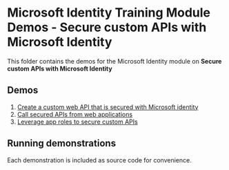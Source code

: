 # Microsoft Identity Training Module Demos - Secure custom APIs with Microsoft Identity

This folder contains the demos for the Microsoft Identity module on **Secure custom APIs with Microsoft Identity**

## Demos

1. [Create a custom web API that is secured with Microsoft identity](./01-product-catalog-webapi-app)
1. [Call secured APIs from web applications](./02-call-webapi-from-webapp)
1. [Leverage app roles to secure custom APIs](./03-add-app-roles-to-webapi)

## Running demonstrations

Each demonstration is included as source code for convenience.
